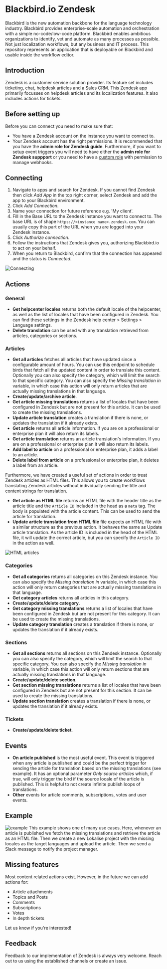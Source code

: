 # Blackbird.io Zendesk

Blackbird is the new automation backbone for the language technology industry. Blackbird provides enterprise-scale automation and orchestration with a simple no-code/low-code platform. Blackbird enables ambitious organizations to identify, vet and automate as many processes as possible. Not just localization workflows, but any business and IT process. This repository represents an application that is deployable on Blackbird and usable inside the workflow editor.

## Introduction

<!-- begin docs -->

Zendesk is a customer service solution provider. Its feature set includes ticketing, chat, helpdesk articles and a Sales CRM. This Zendesk app primarily focusses on helpdesk articles and its localization features. It also includes actions for tickets.

## Before setting up

Before you can connect you need to make sure that:

- You have a Zendesk account on the instance you want to connect to.
- Your Zendesk account has the right permissions. It is recommended that you have the **admin role for Zendesk guide**. Furthermore, if you want to setup event triggers you will need to have either the **admin role for Zendesk suppport** or you need to have a [custom role](https://support.zendesk.com/hc/en-us/articles/4408882153882-Creating-custom-roles-and-assigning-agents#topic_cxn_hig_bd) with permission to manage webhooks.

## Connecting

1. Navigate to apps and search for Zendesk. If you cannot find Zendesk then click _Add App_ in the top right corner, select Zendesk and add the app to your Blackbird environment.
2. Click _Add Connection_.
3. Name your connection for future reference e.g. 'My client'.
4. Fill in the Base URL to the Zendesk instance you want to connect to. The base URL is of shape `https://<instance name>.zendesk.com`. You can usually copy this part of the URL when you are logged into your Zendesk instance.
5. Click _Authorize connection_.
6. Follow the instructions that Zendesk gives you, authorizing Blackbird.io to act on your behalf.
7. When you return to Blackbird, confirm that the connection has appeared and the status is _Connected_.

![Connecting](image/README/1692612174111.png)

## Actions

### General

- **Get helpcenter locales** returns both the default locale of the helpcenter, as well as the list of locales that have been configured in Zendesk. You can find these settings in the Zendesk help center > Settings > Language settings.
- **Delete translation** can be used with any translation retrieved from articles, categories or sections.

### Articles

- **Get all articles** fetches all articles that have updated since a configurable amount of hours. You can use this endpoint to schedule birds that fetch all the updated content in order to translate this content. Optionally you can also specify the category, which will limit the search to that specific category. You can also specify the _Missing translation in_ variable, in which case this action will only return articles that are actually missing translations in that language.
- **Create/update/archive article**.
- **Get article missing translations** returns a list of locales that have been configured in Zendesk but are not present for this article. It can be used to create the missing translations.
- **Update article translation** creates a translation if there is none, or updates the translation if it already exists.
- **Get article** returns all article information. If you are on a professional or enterprise plan it will also return its labels.
- **Get article translation** returns an article translation's information. If you are on a professional or enterprise plan it will also return its labels.
- **Add label to article** on a professional or enterprise plan, it adds a label to an article.
- **Delete label from article** on a professional or enterprise plan, it deletes a label from an article.

Furthermore, we have created a useful set of actions in order to treat Zendesk articles as HTML files. This allows you to create workflows translating Zendesk articles without individually sending the title and content strings for translation.

- **Get article as HTML file** returns an HTML file with the header title as the article title and the `Article ID` included in the head as a `meta` tag. The body is populated with the article content. This can be used to send the article for translation.
- **Update article translation from HTML file** file expects an HTML file with a similar structure as the previous action. It behaves the same as Update article translation. As the article ID is included in the head of the HTML file, it will update the correct article, but you can specify the `Article ID` in the action as well.

![HTML articles](image/README/1692613846802.png)

### Categories

- **Get all categories** returns all categories on this Zendesk instance. You can also specify the _Missing translation in_ variable, in which case this action will only return categories that are actually missing translations in that language.
- **Get category articles** returns all articles in this category.
- **Create/update/delete category**.
- **Get category missing translations** returns a list of locales that have been configured in Zendesk but are not present for this category. It can be used to create the missing translations.
- **Update category translation** creates a translation if there is none, or updates the translation if it already exists.

### Sections

- **Get all sections** returns all sections on this Zendesk instance. Optionally you can also specify the category, which will limit the search to that specific category. You can also specify the _Missing translation in_ variable, in which case this action will only return sections that are actually missing translations in that language.
- **Create/update/delete section**.
- **Get section missing translations** returns a list of locales that have been configured in Zendesk but are not present for this section. It can be used to create the missing translations.
- **Update section translation** creates a translation if there is none, or updates the translation if it already exists.

### Tickets

- **Create/update/delete ticket**.

## Events

- **On article published** is the most useful event. This event is triggered when any article is published and could be the perfect trigger for sending the article for translation based on the missing translations (see example). It has an optional parameter _Only source articles_ which, if true, will only trigger the bird if the source locale of the article is published. This is helpful to not create infinite publish loops of translations.
- **Other** events for article comments, subscriptions, votes and user events.

## Example

![example](image/README/1692615904702.png)
This example shows one of many use cases. Here, whenever an article is published we fetch the missing translations and retrieve the article as an HTML file. Then we create a new Lokalise project with the missing locales as the target languages and upload the article. Then we send a Slack message to notify the project manager.

## Missing features

Most content related actions exist. However, in the future we can add actions for:

- Article attachments
- Topics and Posts
- Comments
- Subscriptions
- Votes
- In depth tickets

Let us know if you're interested!

## Feedback

Feedback to our implementation of Zendesk is always very welcome. Reach out to us using the established channels or create an issue.

<!-- end docs -->

